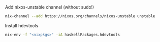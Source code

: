 
Add nixos-unstable channel (without sudo!)

```bash
nix-channel --add https://nixos.org/channels/nixos-unstable unstable
```

Install hdevtools
```bash
nix-env -f "<nixpkgs>" -iA haskellPackages.hdevtools
```
